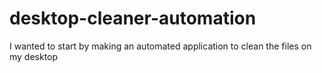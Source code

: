 # desktop-cleaner-automation
I wanted to start by making an automated application to clean the files on my desktop
